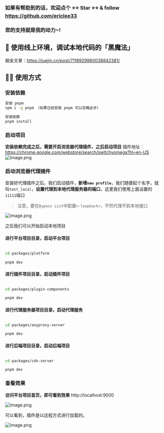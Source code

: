 ### 如果有帮助到的话，欢迎点个 ⭐️⭐️ Star ⭐️⭐️ & follow https://github.com/ericlee33

### 您的支持就是我的动力~!

## 🦀 使用线上环境，调试本地代码的「黑魔法」

掘金文章：https://juejin.cn/post/7118929960038842381/

## 🏌️‍♂️ 使用方式

### 安装依赖

```sh
安装 pnpm
npm i -g pnpm （如果已经安装 pnpm 可以忽略此步）

安装依赖
pnpm install
```

### 启动项目

**安装依赖完成之后，需要开启浏览器代理插件，之后启动项目**
插件地址：
https://chrome.google.com/webstore/search/switchyomega?hl=en-US
![image.png](https://p9-juejin.byteimg.com/tos-cn-i-k3u1fbpfcp/e7fe6207768446149f832f605eae8d85~tplv-k3u1fbpfcp-watermark.image?)

### 启动浏览器代理插件

安装好代理插件之后，我们启动插件，**新增`new profile`**，我们随便起个名字，就叫`test_local`，**设置代理到本地代理服务器的端口**，这里我们使用上面设置的`11111`端口

> 注意，要在`Bypass List`中配置`<-loopback>`，不然代理不到本地接口

![image.png](https://p6-juejin.byteimg.com/tos-cn-i-k3u1fbpfcp/711fd3c1a8b3440ca88a23689b88d7d5~tplv-k3u1fbpfcp-watermark.image?)

之后我们可以开始启动本地项目

#### 进行平台项目目录，启动平台项目

```sh

cd packages/platform

pnpm dev
```

#### 进行插件项目目录，启动插件项目

```sh

cd packages/plugin-components

pnpm dev
```

#### 进行代理服务器项目目录，启动代理服务

```sh

cd packages/anyproxy-server

pnpm dev
```

#### 进行后端项目目录，启动后端项目

```sh

cd packages/cdn-server

pnpm dev
```

### 查看效果

**访问平台项目首页，即可看到效果**
http://localhost:9000

![image.png](https://p9-juejin.byteimg.com/tos-cn-i-k3u1fbpfcp/5c47ce4f15df4f08ab27ee865efb1c2d~tplv-k3u1fbpfcp-watermark.image?)

可以看到，插件是以远程方式进行加载的。

![image.png](https://p9-juejin.byteimg.com/tos-cn-i-k3u1fbpfcp/eda0a69c89fd4da0a693fb58194c33b7~tplv-k3u1fbpfcp-watermark.image?)
